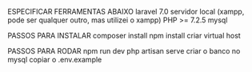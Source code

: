 ESPECIFICAR FERRAMENTAS ABAIXO
laravel 7.0
servidor local (xampp, pode ser qualquer outro, mas utilizei o xampp)
PHP >= 7.2.5
mysql

PASSOS PARA INSTALAR
composer install
npm install
criar virtual host

PASSOS PARA RODAR
npm run dev
php artisan serve
criar o banco no mysql
copiar o .env.example